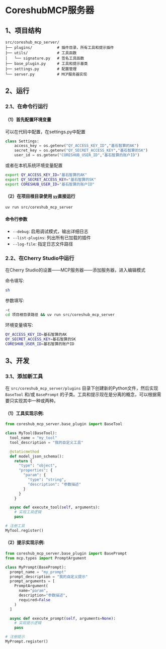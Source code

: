 # CoreshubMCP服务器


## 1、项目结构

```
src/coreshub_mcp_server/
├── plugins/           # 插件目录，所有工具和提示插件
├── utils/             # 工具函数
│   └── signature.py   # 签名工具函数
├── base_plugin.py     # 工具和提示基类
├── settings.py        # 配置管理
└── server.py          # MCP服务器实现
```

## 2、运行

### 2.1、在命令行运行

#### （1）首先配置环境变量

可以在代码中配置，在settings.py中配置

```python
class Settings:
    access_key = os.getenv("QY_ACCESS_KEY_ID","基石智算的AK")
    secret_key = os.getenv("QY_SECRET_ACCESS_KEY","基石智算的SK")
    user_id = os.getenv("CORESHUB_USER_ID","基石智算的账户ID")
```

或者在本机系统环境变量配置

```bash
export QY_ACCESS_KEY_ID="基石智算的AK"
export QY_SECRET_ACCESS_KEY="基石智算的SK"
export CORESHUB_USER_ID="基石智算的账户ID"
```

#### （2）在项目根目录使用 [`uv`](https://docs.astral.sh/uv/)直接运行

```bash
uv run src/coreshub_mcp_server
```
#### 命令行参数

- `--debug`: 启用调试模式，输出详细日志
- `--list-plugins`: 列出所有已加载的插件
- `--log-file`: 指定日志文件路径




### 2.2、在Cherry Studio中运行

在Cherry Studio的设置——MCP服务器——添加服务器，进入编辑模式

命令填写:
```bash
sh
```

参数填写:
```bash
-c
cd 项目根目录路径 && uv run src/coreshub_mcp_server
```

环境变量填写:
```bash
QY_ACCESS_KEY_ID=基石智算的AK
QY_SECRET_ACCESS_KEY=基石智算的SK
CORESHUB_USER_ID=基石智算的账户ID
```



## 3、开发

### 3.1、添加新工具

在 `src/coreshub_mcp_server/plugins` 目录下创建新的Python文件，然后实现 `BaseTool` 和/或 `BasePrompt` 的子类。工具和提示现在是分离的概念，可以根据需要只实现其中一种或两种。

#### （1）工具实现示例:

```python
from coreshub_mcp_server.base_plugin import BaseTool

class MyTool(BaseTool):
  tool_name = "my_tool"
  tool_description = "我的自定义工具"

  @staticmethod
  def model_json_schema():
    return {
      "type": "object",
      "properties": {
        "param": {
          "type": "string",
          "description": "参数描述"
        }
      }
    }

  async def execute_tool(self, arguments):
    # 实现工具逻辑
    pass

# 注册工具
MyTool.register()
```

#### （2）提示实现示例:

```python
from coreshub_mcp_server.base_plugin import BasePrompt
from mcp.types import PromptArgument

class MyPrompt(BasePrompt):
  prompt_name = "my_prompt"
  prompt_description = "我的自定义提示"
  prompt_arguments = [
    PromptArgument(
      name="param",
      description="参数描述",
      required=False
    )
  ]

  async def execute_prompt(self, arguments=None):
    # 实现提示逻辑
    pass

# 注册提示
MyPrompt.register()
```



